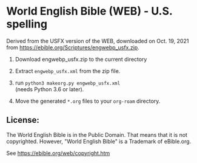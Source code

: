 # World English Bible (WEB) - U.S. spelling

Derived from the USFX version of the WEB, downloaded on Oct. 19, 2021 from
https://ebible.org/Scriptures/engwebp_usfx.zip.

1. Download engwebp_usfx.zip to the current directory

2. Extract `engwebp_usfx.xml` from the zip file.

3. run `python3 makeorg.py engwebp_usfx.xml`\
(needs Python 3.6 or later).

4. Move the generated `*.org` files to your `org-roam` directory.

## License:

The World English Bible is in the Public Domain. That means that it is not copyrighted. However, "World English Bible" is a Trademark of eBible.org.

See https://ebible.org/web/copyright.htm
